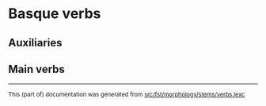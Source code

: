 # Basque verbs

## Auxiliaries

## Main verbs 

* * *

<small>This (part of) documentation was generated from [src/fst/morphology/stems/verbs.lexc](https://github.com/giellalt/lang-eus/blob/main/src/fst/morphology/stems/verbs.lexc)</small>
